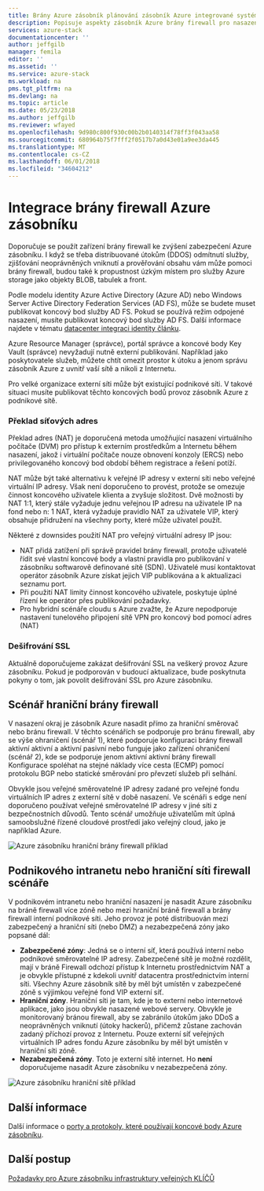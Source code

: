 ```yaml
---
title: Brány Azure zásobník plánování zásobník Azure integrované systémy | Microsoft Docs
description: Popisuje aspekty zásobník Azure brány firewall pro nasazení na víc uzlů připojená k Azure zásobník Azure.
services: azure-stack
documentationcenter: ''
author: jeffgilb
manager: femila
editor: ''
ms.assetid: ''
ms.service: azure-stack
ms.workload: na
pms.tgt_pltfrm: na
ms.devlang: na
ms.topic: article
ms.date: 05/23/2018
ms.author: jeffgilb
ms.reviewer: wfayed
ms.openlocfilehash: 9d980c800f930c00b2b0140314f78ff3f043aa58
ms.sourcegitcommit: 680964b75f7fff2f0517b7a0d43e01a9ee3da445
ms.translationtype: MT
ms.contentlocale: cs-CZ
ms.lasthandoff: 06/01/2018
ms.locfileid: "34604212"
---
```

# <a name="azure-stack-firewall-integration"></a>Integrace brány firewall Azure zásobníku
Doporučuje se použít zařízení brány firewall ke zvýšení zabezpečení Azure zásobníku. I když se třeba distribuované útokům (DDOS) odmítnutí služby, zjišťování neoprávněných vniknutí a prověřování obsahu vám může pomoci brány firewall, budou také k propustnost úzkým místem pro služby Azure storage jako objekty BLOB, tabulek a front.

Podle modelu identity Azure Active Directory (Azure AD) nebo Windows Server Active Directory Federation Services (AD FS), může se budete muset publikovat koncový bod služby AD FS. Pokud se používá režim odpojené nasazení, musíte publikovat koncový bod služby AD FS. Další informace najdete v tématu [datacenter integraci identity článku](azure-stack-integrate-identity.md).

Azure Resource Manager (správce), portál správce a koncové body Key Vault (správce) nevyžadují nutně externí publikování. Například jako poskytovatele služeb, můžete chtít omezit prostor k útoku a jenom správu zásobník Azure z uvnitř vaší sítě a nikoli z Internetu.

Pro velké organizace externí síti může být existující podnikové síti. V takové situaci musíte publikovat těchto koncových bodů provoz zásobník Azure z podnikové sítě.

### <a name="network-address-translation"></a>Překlad síťových adres
Překlad adres (NAT) je doporučená metoda umožňující nasazení virtuálního počítače (DVM) pro přístup k externím prostředkům a Internetu během nasazení, jakož i virtuální počítače nouze obnovení konzoly (ERCS) nebo privilegovaného koncový bod období během registrace a řešení potíží.

NAT může být také alternativu k veřejné IP adresy v externí síti nebo veřejné virtuální IP adresy. Však není doporučeno to provést, protože se omezuje činnost koncového uživatele klienta a zvyšuje složitost. Dvě možnosti by NAT 1:1, který stále vyžaduje jednu veřejnou IP adresu na uživatele IP na fond nebo n: 1 NAT, která vyžaduje pravidlo NAT za uživatele VIP, který obsahuje přidružení na všechny porty, které může uživatel použít.

Některé z downsides použití NAT pro veřejný virtuální adresy IP jsou:
- NAT přidá zatížení při správě pravidel brány firewall, protože uživatelé řídit své vlastní koncové body a vlastní pravidla pro publikování v zásobníku softwarově definované sítě (SDN). Uživatelé musí kontaktovat operátor zásobník Azure získat jejich VIP publikována a k aktualizaci seznamu port.
- Při použití NAT limity činnost koncového uživatele, poskytuje úplné řízení ke operátor přes publikování požadavky.
- Pro hybridní scénáře cloudu s Azure zvažte, že Azure nepodporuje nastavení tunelového připojení sítě VPN pro koncový bod pomocí adres (NAT)

### <a name="ssl-decryption"></a>Dešifrování SSL
Aktuálně doporučujeme zakázat dešifrování SSL na veškerý provoz Azure zásobníku. Pokud je podporován v budoucí aktualizace, bude poskytnuta pokyny o tom, jak povolit dešifrování SSL pro Azure zásobníku.

## <a name="edge-firewall-scenario"></a>Scénář hraniční brány firewall
V nasazení okraj je zásobník Azure nasadit přímo za hraniční směrovač nebo bránu firewall. V těchto scénářích se podporuje pro bránu firewall, aby se výše ohraničení (scénář 1), které podporuje konfiguraci brány firewall aktivní aktivní a aktivní pasivní nebo funguje jako zařízení ohraničení (scénář 2), kde se podporuje jenom aktivní aktivní brány firewall Konfigurace spoléhat na stejné náklady více cesta (ECMP) pomocí protokolu BGP nebo statické směrování pro převzetí služeb při selhání.

Obvykle jsou veřejné směrovatelné IP adresy zadané pro veřejné fondu virtuálních IP adres z externí sítě v době nasazení. Ve scénáři s edge není doporučeno používat veřejné směrovatelné IP adresy v jiné síti z bezpečnostních důvodů. Tento scénář umožňuje uživatelům mít úplná samoobslužné řízené cloudové prostředí jako veřejný cloud, jako je například Azure.  

![Azure zásobníku hraniční brány firewall příklad](.\media\azure-stack-firewall\firewallScenarios.png)

## <a name="enterprise-intranet-or-perimeter-network-firewall-scenario"></a>Podnikového intranetu nebo hraniční síti firewall scénáře
V podnikovém intranetu nebo hraniční nasazení je nasadit Azure zásobníku na bráně firewall více zóně nebo mezi hraniční bráně firewall a brány firewall interní podnikové síti. Jeho provoz je poté distribuován mezi zabezpečený a hraniční síti (nebo DMZ) a nezabezpečená zóny jako popsané dál:

- **Zabezpečené zóny**: Jedná se o interní síť, která používá interní nebo podnikové směrovatelné IP adresy. Zabezpečené sítě je možné rozdělit, mají v bráně Firewall odchozí přístup k Internetu prostřednictvím NAT a je obvykle přístupné z kdekoli uvnitř datacentra prostřednictvím interní síti. Všechny Azure zásobník sítě by měl být umístěn v zabezpečené zóně s výjimkou veřejné fond VIP externí síť.
- **Hraniční zóny**. Hraniční síti je tam, kde je to externí nebo internetové aplikace, jako jsou obvykle nasazené webové servery. Obvykle je monitorovaný bránou firewall, aby se zabránilo útokům jako DDoS a neoprávněných vniknutí (útoky hackerů), přičemž zůstane zachován zadaný příchozí provoz z Internetu. Pouze externí síť veřejných virtuálních IP adres fondu Azure zásobníku by měl být umístěn v hraniční síti zóně.
- **Nezabezpečená zóny**. Toto je externí sítě internet. Ho **není** doporučujeme nasadit Azure zásobníku v nezabezpečená zóny.

![Azure zásobníku hraniční sítě příklad](.\media\azure-stack-firewall\perimeter-network-scenario.png)

## <a name="learn-more"></a>Další informace
Další informace o [porty a protokoly, které používají koncové body Azure zásobníku](azure-stack-integrate-endpoints.md).

## <a name="next-steps"></a>Další postup
[Požadavky pro Azure zásobníku infrastruktury veřejných KLÍČŮ](azure-stack-pki-certs.md)


